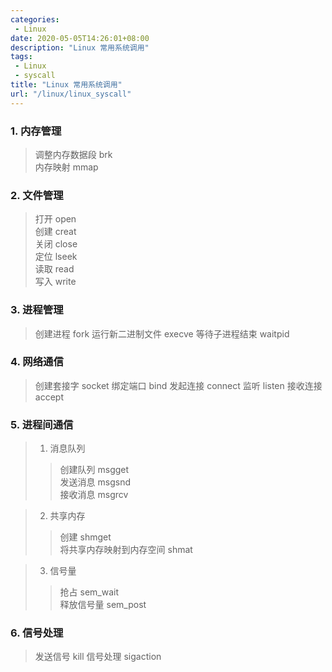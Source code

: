 ```yaml
---
categories:
 - Linux
date: 2020-05-05T14:26:01+08:00
description: "Linux 常用系统调用"
tags:
 - Linux
 - syscall
title: "Linux 常用系统调用"
url: "/linux/linux_syscall"
---
```


### 1. 内存管理
> 调整内存数据段 brk  
> 内存映射 mmap  

### 2. 文件管理
> 打开 open  
> 创建 creat  
> 关闭 close  
> 定位 lseek  
> 读取 read  
> 写入 write  

### 3. 进程管理
> 创建进程 fork
> 运行新二进制文件 execve
> 等待子进程结束 waitpid

### 4. 网络通信
> 创建套接字 socket
> 绑定端口 bind
> 发起连接 connect
> 监听 listen
> 接收连接 accept

### 5. 进程间通信
> 1. 消息队列
> > 创建队列 msgget  
> > 发送消息 msgsnd  
> > 接收消息 msgrcv  

> 2. 共享内存
> > 创建 shmget  
> > 将共享内存映射到内存空间 shmat  

> 3. 信号量
> > 抢占 sem_wait  
> > 释放信号量 sem_post  

### 6. 信号处理
> 发送信号 kill
> 信号处理 sigaction

